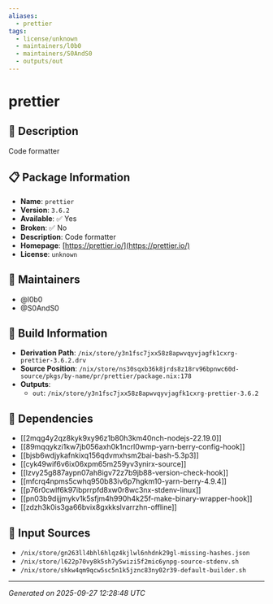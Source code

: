```yaml
---
aliases:
  - prettier
tags:
  - license/unknown
  - maintainers/l0b0
  - maintainers/S0AndS0
  - outputs/out
---
```


# prettier

## 📝 Description

Code formatter

## 📋 Package Information

- **Name**: `prettier`
- **Version**: `3.6.2`
- **Available**: ✅ Yes
- **Broken**: ✅ No
- **Description**: Code formatter
- **Homepage**: [https://prettier.io/](https://prettier.io/)
- **License**: `unknown`
## 👥 Maintainers

- @l0b0
- @S0AndS0


## 🔧 Build Information

- **Derivation Path**: `/nix/store/y3n1fsc7jxx58z8apwvqyvjagfk1cxrg-prettier-3.6.2.drv`
- **Source Position**: `/nix/store/ns30sqxb36k8jrds8z18rv96bpnwc60d-source/pkgs/by-name/pr/prettier/package.nix:178`
- **Outputs**:
  - `out`:  `/nix/store/y3n1fsc7jxx58z8apwvqyvjagfk1cxrg-prettier-3.6.2`

## 🔗 Dependencies

- [[2mqg4y2qz8kyk9xy96z1b80h3km40nch-nodejs-22.19.0]]
- [[89mqqykzi1kw7jb056axh0k1ncrl0wmp-yarn-berry-config-hook]]
- [[bjsb6wdjykafnkixq156qdvmxhsm2bai-bash-5.3p3]]
- [[cyk49wif6v6ix06xpm65m259yv3ynirx-source]]
- [[lzvy25g887aypn07ah8igv72z7b9jb88-version-check-hook]]
- [[mfcrq4npms5cwhq950b83iv6p7hgkm10-yarn-berry-4.9.4]]
- [[p76r0cwlf6k97ibprrpfd8xw0r8wc3nx-stdenv-linux]]
- [[pn03b9dijjmykv1k5sfjm4h990h4k25f-make-binary-wrapper-hook]]
- [[zdzh3k0is3ga66bvix8gxkkslvarrzhn-offline]]

## 📁 Input Sources

- `/nix/store/gn263ll4bhl6hlqz4kjlwl6nhdnk29gl-missing-hashes.json`
- `/nix/store/l622p70vy8k5sh7y5wizi5f2mic6ynpg-source-stdenv.sh`
- `/nix/store/shkw4qm9qcw5sc5n1k5jznc83ny02r39-default-builder.sh`

---
*Generated on 2025-09-27 12:28:48 UTC*
